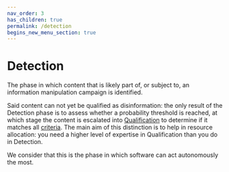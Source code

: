 ```yaml
---
nav_order: 3
has_children: true
permalink: /detection
begins_new_menu_section: true
---
```


# Detection

The phase in which content that is likely part of, or subject to, an information manipulation campaign is identified.

Said content can not yet be qualified as disinformation: the only result of the Detection phase is to assess whether a probability threshold is reached, at which stage the content is escalated into [Qualification](/encyclopedia/qualification) to determine if it matches all [criteria](/encyclopedia#-to-make-it-easier-to-share-and-collaborate-with-others-who-share-your-aim-you-first-have-to-determine-the-criteria-that-guide-your-action). The main aim of this distinction is to help in resource allocation: you need a higher level of expertise in Qualification than you do in Detection.

We consider that this is the phase in which software can act autonomously the most.
